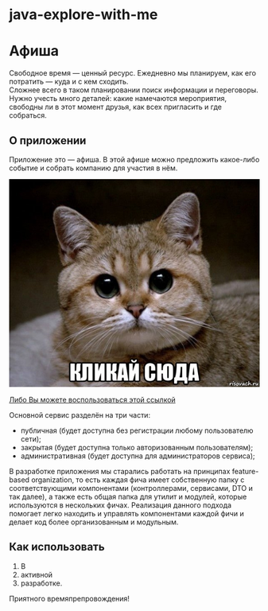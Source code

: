 # java-explore-with-me
# Афиша

Свободное время — ценный ресурс. Ежедневно мы планируем, как его потратить — куда и с кем сходить.  
Сложнее всего в таком планировании поиск информации и переговоры. Нужно учесть много деталей: 
какие намечаются мероприятия, свободны ли в этот момент друзья, как всех пригласить и где собраться.

## О приложении

Приложение это — афиша.
В этой афише можно предложить какое-либо событие и собрать компанию для участия в нём.

[![Кликай сюда](picture/risovach.ru.jpg)](https://github.com/ionow-arteom/java-explore-with-me)

[Либо Вы можете воспользоваться этой ссылкой](https://github.com/ionow-arteom/java-explore-with-me)

Основной сервис разделён на три части:
- публичная (будет доступна без регистрации любому пользователю сети);
- закрытая (будет доступна только авторизованным пользователям);
- административная (будет доступна для администраторов сервиса);

В разработке приложения мы старались работать на принципах feature-based organization, то есть каждая фича имеет собственную
папку с соответствующими компонентами (контроллерами, сервисами, DTO и так далее), а также есть общая папка для утилит и модулей,
которые используются в нескольких фичах. Реализация данного подхода помогает легко находить и управлять компонентами каждой фичи и
делает код более организованным и модульным.
## Как использовать

1. В
2. активной
3. разработке.

Приятного времяпрепровождения!



